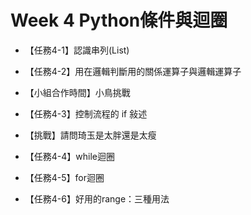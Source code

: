# Week 4 Python條件與迴圈

- 【任務4-1】認識串列(List)

- 【任務4-2】用在邏輯判斷用的關係運算子與邏輯運算子

- 【小組合作時間】小鳥挑戰

- 【任務4-3】控制流程的 if 敍述

- 【挑戰】請問琦玉是太胖還是太瘦

- 【任務4-4】while迴圈

- 【任務4-5】for迴圈

- 【任務4-6】好用的range：三種用法
